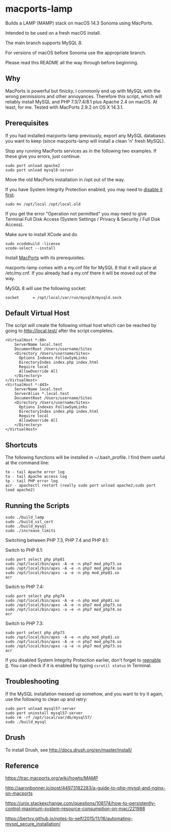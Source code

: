 macports-lamp
=============

Builds a LAMP (MAMP) stack on macOS 14.3 Sonoma using MacPorts.

Intended to be used on a fresh macOS install. 

The main branch supports MySQL 8.

For versions of macOS before Sonoma use the appropriate branch.

Please read this README all the way through before beginning.

Why
---
MacPorts is powerful but finicky. I commonly end up with MySQL with
the wrong permissions and other annoyances. Therefore this script, which will
reliably install MySQL and PHP 7.3/7.4/8.1 plus Apache 2.4 on macOS. 
At least, for me. Tested with MacPorts 2.9.2 on OS X 14.3.1.

Prerequisites
-------------
If you had installed macports-lamp previously, export any MySQL databases you want to keep
(since macports-lamp will install a clean 'n' fresh MySQL).

Stop any running MacPorts services as in the following two examples. If 
these give you errors, just continue.

```
sudo port unload apache2
sudo port unload mysql8-server
```

Move the old MacPorts installation in /opt out of the way. 

If you have System Integrity Protection enabled, you may need to [disable it first](https://developer.apple.com/documentation/security/disabling_and_enabling_system_integrity_protection).

```
sudo mv /opt/local /opt/local.old
```

If you get the error "Operation not permitted" you may need to give Terminal 
Full Disk Access (System Settings / Privacy & Security / Full Disk Access).

Make sure to install XCode and do

```
sudo xcodebuild -license
xcode-select --install
```

Install [MacPorts](http://www.macports.org/install.php) with its prerequisites.

macports-lamp comes with a my.cnf file for MySQL 8 that it will place at
/etc/my.cnf. If you already had a my.cnf there it will be moved out of the way.

MySQL 8 will use the following socket:

```
socket		= /opt/local/var/run/mysql8/mysqld.sock
```

Default Virtual Host
--------------------

The script will create the following virtual host which can be reached by
going to http://local.test/ after the script completes.

```
<VirtualHost *:80>
    ServerName local.test
    DocumentRoot /Users/username/Sites
    <Directory /Users/username/Sites>
      Options Indexes FollowSymLinks
      DirectoryIndex index.php index.html
      Require local
      AllowOverride All
    </Directory>
</VirtualHost>
<VirtualHost *:443>
    ServerName local.test
    ServerAlias *.local.test
    DocumentRoot /Users/username/Sites
    <Directory /Users/username/Sites>
      Options Indexes FollowSymLinks
      DirectoryIndex index.php index.html
      Require local
      AllowOverride All
    </Directory>
</VirtualHost>
```

Shortcuts
---------

The following functions will be installed in ~/.bash_profile. I find them useful
at the command line:

```
te - tail Apache error log
ta - tail Apache access log
tp - tail PHP error log
acr - apachectl restart (really sudo port unload apache2;sudo port load apache2)
```

Running the Scripts
-------------------

```
sudo ./build_lamp
sudo ./build_ssl_cert
sudo ./build_mysql
sudo ./increase_limits
```

Switching between PHP 7.3, PHP 7.4 and PHP 8.1:

Switch to PHP 8.1:
```
sudo port select php php81
sudo /opt/local/bin/apxs -A -e -n php7 mod_php73.so
sudo /opt/local/bin/apxs -A -e -n php7 mod_php74.so
sudo /opt/local/bin/apxs -a -e -n php mod_php81.so
acr
```

Switch to PHP 7.4:
```
sudo port select php php74
sudo /opt/local/bin/apxs -A -e -n php mod_php81.so
sudo /opt/local/bin/apxs -A -e -n php7 mod_php73.so
sudo /opt/local/bin/apxs -a -e -n php7 mod_php74.so
acr
```

Switch to PHP 7.3:
```
sudo port select php php73
sudo /opt/local/bin/apxs -A -e -n php mod_php81.so
sudo /opt/local/bin/apxs -A -e -n php7 mod_php74.so
sudo /opt/local/bin/apxs -a -e -n php7 mod_php73.so
acr

```

If you disabled System Integrity Protection earlier, don't forget to [reenable it](https://developer.apple.com/documentation/security/disabling_and_enabling_system_integrity_protection). You can check if it is enabled by typing `csrutil status` in Terminal.

Troubleshooting
---------------

If the MySQL installation messed up somehow, and you want to try it again, use the 
following to clean up and retry:

```
sudo port unload mysql57-server
sudo port uninstall mysql57-server
sudo rm -rf /opt/local/var/db/mysql57/
sudo ./build_mysql 
```

Drush
-----

To install Drush, see http://docs.drush.org/en/master/install/

Reference
---------
https://trac.macports.org/wiki/howto/MAMP

http://aaronbonner.io/post/44973182283/a-guide-to-php-mysql-and-nginx-on-macports

https://unix.stackexchange.com/questions/108174/how-to-persistently-control-maximum-system-resource-consumption-on-mac/221988

https://bertvv.github.io/notes-to-self/2015/11/16/automating-mysql_secure_installation/
